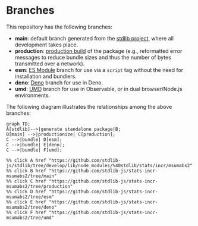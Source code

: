 <!--

@license Apache-2.0

Copyright (c) 2022 The Stdlib Authors.

Licensed under the Apache License, Version 2.0 (the "License");
you may not use this file except in compliance with the License.
You may obtain a copy of the License at

    http://www.apache.org/licenses/LICENSE-2.0

Unless required by applicable law or agreed to in writing, software
distributed under the License is distributed on an "AS IS" BASIS,
WITHOUT WARRANTIES OR CONDITIONS OF ANY KIND, either express or implied.
See the License for the specific language governing permissions and
limitations under the License.

-->

# Branches

This repository has the following branches:

-   **main**: default branch generated from the [stdlib project][stdlib-url], where all development takes place.
-   **production**: [production build][production-url] of the package (e.g., reformatted error messages to reduce bundle sizes and thus the number of bytes transmitted over a network).
-   **esm**: [ES Module][esm-url] branch for use via a `script` tag without the need for installation and bundlers.
-   **deno**: [Deno][deno-url] branch for use in Deno.
-   **umd**: [UMD][umd-url] branch for use in Observable, or in dual browser/Node.js environments.

The following diagram illustrates the relationships among the above branches:

```mermaid
graph TD;
A[stdlib]-->|generate standalone package|B;
B[main] -->|productionize| C[production];
C -->|bundle| D[esm];
C -->|bundle| E[deno];
C -->|bundle| F[umd];

%% click A href "https://github.com/stdlib-js/stdlib/tree/develop/lib/node_modules/%40stdlib/stats/incr/msumabs2"
%% click B href "https://github.com/stdlib-js/stats-incr-msumabs2/tree/main"
%% click C href "https://github.com/stdlib-js/stats-incr-msumabs2/tree/production"
%% click D href "https://github.com/stdlib-js/stats-incr-msumabs2/tree/esm"
%% click E href "https://github.com/stdlib-js/stats-incr-msumabs2/tree/deno"
%% click F href "https://github.com/stdlib-js/stats-incr-msumabs2/tree/umd"
```

[stdlib-url]: https://github.com/stdlib-js/stdlib/tree/develop/lib/node_modules/%40stdlib/stats/incr/msumabs2
[production-url]: https://github.com/stdlib-js/stats-incr-msumabs2/tree/production
[deno-url]: https://github.com/stdlib-js/stats-incr-msumabs2/tree/deno
[umd-url]: https://github.com/stdlib-js/stats-incr-msumabs2/tree/umd
[esm-url]: https://github.com/stdlib-js/stats-incr-msumabs2/tree/esm